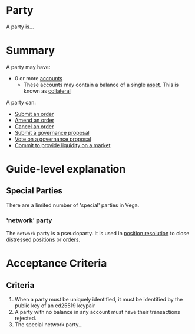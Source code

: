 # Party 

A party is...


# Summary

A party may have:
- 0 or more [accounts](./0013-accounts.md)
    - These accounts may contain a balance of a single [asset](./0040-asset-framework). This is known as [collateral](./0005-collateral.md)

A party can:
- [Submit an order](./0025-order-submission.md)
- [Amend an order](./0026-amends.md)
- [Cancel an order](./0033-cancel-orders.md)
- [Submit a governance proposal](./0028-governance.md)
- [Vote on a governance proposal](./0028-governance.md)
- [Commit to provide liquidity on a market](./0038-liquidity-provision-order-type)

# Guide-level explanation

## Special Parties
There are a limited number of 'special' parties in Vega.

### 'network' party
The `network` party is a pseudoparty. It is used in [position resolution](./0012/position-resolution.md) to close distressed [positions](./0006-positions-core.md) or [orders](./0024-order-status.md).

# Acceptance Criteria


## Criteria
1. When a party must be uniquely identified, it must be identified by the public key of an ed25519 keypair
1. A party with no balance in any account must have their transactions rejected.
1. The special network party...
